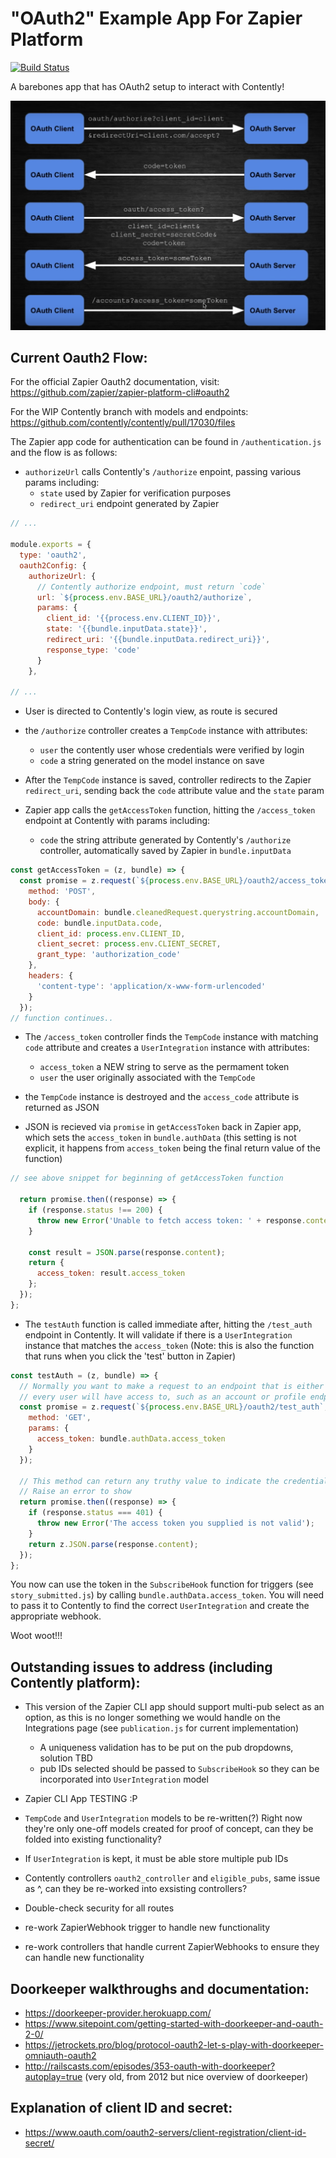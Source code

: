 # "OAuth2" Example App For Zapier Platform

[![Build Status](https://travis-ci.org/zapier/zapier-platform-example-app-oauth2.svg?branch=master)](https://travis-ci.org/zapier/zapier-platform-example-app-oauth2)

A barebones app that has OAuth2 setup to interact with Contently!

![Drag Racing](oauth2flow.png)

## Current Oauth2 Flow:

For the official Zapier Oauth2 documentation, visit: https://github.com/zapier/zapier-platform-cli#oauth2

For the WIP Contently branch with models and endpoints:
https://github.com/contently/contently/pull/17030/files

The Zapier app code for authentication can be found in `/authentication.js` and the flow is as follows:

- `authorizeUrl` calls Contently's `/authorize` enpoint, passing various params including:
  -  `state` used by Zapier for verification purposes
  - `redirect_uri` endpoint generated by Zapier

```js 
// ...

module.exports = {
  type: 'oauth2',
  oauth2Config: {
    authorizeUrl: {
      // Contently authorize endpoint, must return `code`
      url: `${process.env.BASE_URL}/oauth2/authorize`,
      params: {
        client_id: '{{process.env.CLIENT_ID}}',
        state: '{{bundle.inputData.state}}',
        redirect_uri: '{{bundle.inputData.redirect_uri}}',
        response_type: 'code'
      }
    },

// ...
```

- User is directed to Contently's login view, as route is secured

- the `/authorize` controller creates a `TempCode` instance with attributes:
  - `user` the contently user whose credentials were verified by login
  - `code` a string generated on the model instance on save

- After the `TempCode` instance is saved, controller redirects to the Zapier `redirect_uri`, sending back the `code` attribute value and the `state` param

- Zapier app calls the `getAccessToken` function, hitting the `/access_token` endpoint at Contently with params including:
  - `code` the string attribute generated by Contently's `/authorize` controller, automatically saved by Zapier in `bundle.inputData`

```js
const getAccessToken = (z, bundle) => {
  const promise = z.request(`${process.env.BASE_URL}/oauth2/access_token`, {
    method: 'POST',
    body: {
      accountDomain: bundle.cleanedRequest.querystring.accountDomain,
      code: bundle.inputData.code,
      client_id: process.env.CLIENT_ID,
      client_secret: process.env.CLIENT_SECRET,
      grant_type: 'authorization_code'
    },
    headers: {
      'content-type': 'application/x-www-form-urlencoded'
    }
  });
// function continues..
```

- The `/access_token` controller finds the `TempCode` instance with matching `code` attribute and creates a `UserIntegration` instance with attributes:
  - `access_token` a NEW string to serve as the permament token
  - `user` the user originally associated with the `TempCode`

- the `TempCode` instance is destroyed and the `access_code` attribute is returned as JSON

- JSON is recieved via `promise` in `getAccessToken` back in Zapier app, which sets the `access_token` in `bundle.authData` (this setting is not explicit, it happens from `access_token` being the final return value of the function)

```js
// see above snippet for beginning of getAccessToken function

  return promise.then((response) => {
    if (response.status !== 200) {
      throw new Error('Unable to fetch access token: ' + response.content);
    }

    const result = JSON.parse(response.content);
    return {
      access_token: result.access_token
    };
  });
};
```

- The `testAuth` function is called immediate after, hitting the `/test_auth` endpoint in Contently. It will validate if there is a `UserIntegration` instance that matches the `access_token` (Note: this is also the function that runs when you click the 'test' button in Zapier)

```js
const testAuth = (z, bundle) => {
  // Normally you want to make a request to an endpoint that is either specifically designed to test auth, or one that
  // every user will have access to, such as an account or profile endpoint like /me.
  const promise = z.request(`${process.env.BASE_URL}/oauth2/test_auth`, {
    method: 'GET',
    params: {
      access_token: bundle.authData.access_token
    }
  });

  // This method can return any truthy value to indicate the credentials are valid.
  // Raise an error to show
  return promise.then((response) => {
    if (response.status === 401) {
      throw new Error('The access token you supplied is not valid');
    }
    return z.JSON.parse(response.content);
  });
};
```

You now can use the token in the `SubscribeHook` function for triggers (see `story_submitted.js`) by calling `bundle.authData.access_token`. You will need to pass it to Contently to find the correct `UserIntegration` and create the appropriate webhook.

Woot woot!!!

## Outstanding issues to address (including Contently platform):

- This version of the Zapier CLI app should support multi-pub select as an option, as this is no longer something we would handle on the Integrations page (see `publication.js` for current implementation)
  - A uniqueness validation has to be put on the pub dropdowns, solution TBD
  - pub IDs selected should be passed to `SubscribeHook` so they can be incorporated into `UserIntegration` model

- Zapier CLI App TESTING :P

- `TempCode` and `UserIntegration` models to be re-written(?) Right now they're only one-off models created for proof of concept, can they be folded into existing functionality?

- If `UserIntegration` is kept, it must be able store multiple pub IDs

- Contently controllers `oauth2_controller` and `eligible_pubs`, same issue as ^, can they be re-worked into exsisting controllers?

- Double-check security for all routes

- re-work ZapierWebhook trigger to handle new functionality

- re-work controllers that handle current ZapierWebhooks to ensure they can handle new functionality


## Doorkeeper walkthroughs and documentation:

- https://doorkeeper-provider.herokuapp.com/
- https://www.sitepoint.com/getting-started-with-doorkeeper-and-oauth-2-0/
- https://jetrockets.pro/blog/protocol-oauth2-let-s-play-with-doorkeeper-omniauth-oauth2
- http://railscasts.com/episodes/353-oauth-with-doorkeeper?autoplay=true (very old, from 2012 but nice overview of doorkeeper)

## Explanation of client ID and secret:
- https://www.oauth.com/oauth2-servers/client-registration/client-id-secret/